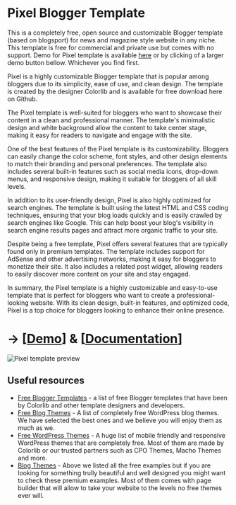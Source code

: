 # Pixel Blogger Template

This is a completely free, open source and customizable Blogger template (based on blogsport) for news and magazine style website in any niche. 
This template is free for commercial and private use but comes with no support. Demo for Pixel template is available [here](https://pixel-template.blogspot.com) or by clicking of a larger demo button bellow. Whichever you find first.

Pixel is a highly customizable Blogger template that is popular among bloggers due to its simplicity, ease of use, and clean design. The template is created by the designer Colorlib and is available for free download here on Github.

The Pixel template is well-suited for bloggers who want to showcase their content in a clean and professional manner. The template's minimalistic design and white background allow the content to take center stage, making it easy for readers to navigate and engage with the site.

One of the best features of the Pixel template is its customizability. Bloggers can easily change the color scheme, font styles, and other design elements to match their branding and personal preferences. The template also includes several built-in features such as social media icons, drop-down menus, and responsive design, making it suitable for bloggers of all skill levels.

In addition to its user-friendly design, Pixel is also highly optimized for search engines. The template is built using the latest HTML and CSS coding techniques, ensuring that your blog loads quickly and is easily crawled by search engines like Google. This can help boost your blog's visibility in search engine results pages and attract more organic traffic to your site.

Despite being a free template, Pixel offers several features that are typically found only in premium templates. The template includes support for AdSense and other advertising networks, making it easy for bloggers to monetize their site. It also includes a related post widget, allowing readers to easily discover more content on your site and stay engaged.

In summary, the Pixel template is a highly customizable and easy-to-use template that is perfect for bloggers who want to create a professional-looking website. With its clean design, built-in features, and optimized code, Pixel is a top choice for bloggers looking to enhance their online presence.

# -> [[Demo](https://pixel-template.blogspot.com)] & [[Documentation](https://pixel-template.blogspot.com/p/documentation.html)]


![Pixel template preview](https://colorlib.com/wp/wp-content/uploads/sites/2/pixel-free-news-adsense-blogger-template.jpg)




## Useful resources 

* [Free Blogger Templates](https://colorlib.com/wp/free-blogger-templates/) - a list of free Blogger templates that have been by Colorlib and other template designers and developers. 
* [Free Blog Themes](https://colorlib.com/wp/free-wordpress-blog-themes/) - A list of completely free WordPress blog themes. We have selected the best ones and we believe you will enjoy them as much as we. 
* [Free WordPress Themes](https://colorlib.com/wp/free-wordpress-themes/) - A huge list of mobile friendly and responsive WordPress themes that are completely free. Most of them are made by Colorlib or our trusted partners such as CPO Themes, Macho Themes and more. 
* [Blog Themes](https://colorlib.com/wp/best-personal-blog-wordpress-themes/) - Above we listed all the free examples but if you are looking for something trully beautiful and well designed you might want to check these premium examples. Most of them comes with page builder that will allow to take your website to the levels no free themes ever will. 
